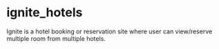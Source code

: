 # ignite_hotels
Ignite is a hotel booking or reservation site where user can view/reserve multiple room from multiple hotels.
